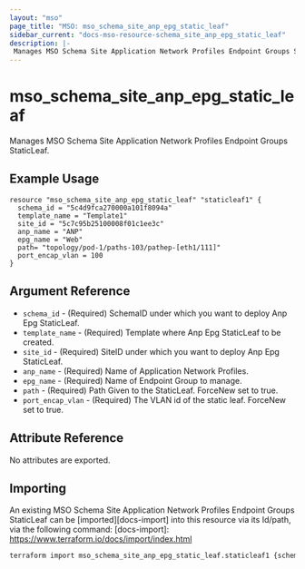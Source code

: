 ```yaml
---
layout: "mso"
page_title: "MSO: mso_schema_site_anp_epg_static_leaf"
sidebar_current: "docs-mso-resource-schema_site_anp_epg_static_leaf"
description: |-
 Manages MSO Schema Site Application Network Profiles Endpoint Groups StaticLeaf.
---
```


# mso_schema_site_anp_epg_static_leaf #

Manages MSO Schema Site Application Network Profiles Endpoint Groups StaticLeaf.

## Example Usage ##

```hcl
resource "mso_schema_site_anp_epg_static_leaf" "staticleaf1" {
  schema_id = "5c4d9fca270000a101f8094a"
  template_name = "Template1"
  site_id = "5c7c95b25100008f01c1ee3c"
  anp_name = "ANP"
  epg_name = "Web"
  path= "topology/pod-1/paths-103/pathep-[eth1/111]"
  port_encap_vlan = 100
}
```

## Argument Reference ##

* `schema_id` - (Required) SchemaID under which you want to deploy Anp Epg StaticLeaf.
* `template_name` - (Required) Template where Anp Epg StaticLeaf to be created.
* `site_id` - (Required) SiteID under which you want to deploy Anp Epg StaticLeaf.
* `anp_name` - (Required) Name of Application Network Profiles.
* `epg_name` - (Required) Name of Endpoint Group to manage.
* `path` - (Required) Path Given to the StaticLeaf. ForceNew set to true.
* `port_encap_vlan` - (Required) The VLAN id of the static leaf. ForceNew set to true.


## Attribute Reference ##

No attributes are exported.

## Importing ##

An existing MSO Schema Site Application Network Profiles Endpoint Groups StaticLeaf can be [imported][docs-import] into this resource via its Id/path, via the following command: [docs-import]: <https://www.terraform.io/docs/import/index.html>

```bash
terraform import mso_schema_site_anp_epg_static_leaf.staticleaf1 {schema_id}/site/{site_id}/template/{template_name}/anp/{anp_name}/epg/{epg_name}/staticLeafPath/{static_leaf_path}
```